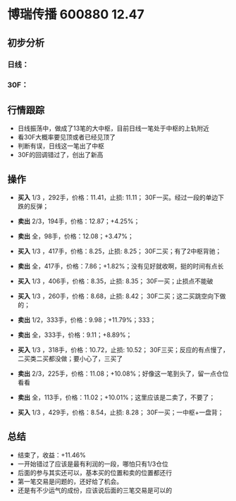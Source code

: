# 博瑞传播 600880 12.47
## 初步分析
### 日线：
  
### 30F：
  
## 行情跟踪
  - 日线振荡中，做成了13笔的大中枢，目前日线一笔处于中枢的上轨附近
  - 看30F大概率要见顶或者已经见顶了
  - 判断有误，日线这一笔出了中枢
  - 30F的回调错过了，创出了新高
  
## 操作
  - **买入** 1/3 ，292手，价格：11.41，止损: 11.11； 30F一买。经过一段的单边下跌的反弹；
  - **卖出** 2/3，194手，价格：12.87；+4.25%；
  - **卖出** 全，98手，价格：12.08；+3.47%；

  - **买入** 1/3 ，417手，价格：8.25，止损: 8.25； 30F二买；有了2中枢背驰；
  - **卖出** 全，417手，价格：7.86；+1.82%；没有见好就收啊，挺的时间有点长

  - **买入** 1/3 ，406手，价格：8.35，止损: 8.35； 30F一买；止损点不能破
  - **买入** 1/3 ，260手，价格：8.68，止损: 8.42； 30F二买；这二买跳空向下做的；
  - **卖出** 1/2，333手，价格：9.98；+11.79%；333；
  - **卖出** 全，333手，价格：9.11；+8.89%；

  - **买入** 1/3 ，318手，价格：10.72，止损: 10.52； 30F三买；反应的有点慢了，二买类二买都没做；要小心了，三买了
  - **卖出** 2/3，225手，价格：11.08；+10.08%；好像这一笔到头了，留一点仓位看看
  - **卖出** 全，113手，价格：11.02；+10.01%；这里应该是二卖了，不要了；

  - **买入** 1/3 ，429手，价格：8.54，止损: 8.28； 30F一买；一中枢+一盘背；

## 总结
  - 结束了，收益：+11.46%
  - 一开始错过了应该是最有利润的一段，哪怕只有1/3仓位
  - 后面的参与其实还可以，基本买的位置和卖的位置都还行
  - 第一笔交易是问题的，还好给了机会。
  - 还是有不少运气的成份，应该说后面的三笔交易是可以的
